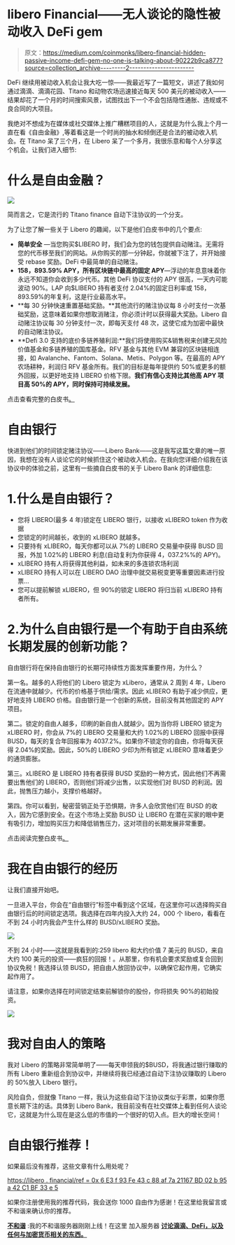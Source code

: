 # libero Financial——无人谈论的隐性被动收入 DeFi gem

> 原文：<https://medium.com/coinmonks/libero-financial-hidden-passive-income-defi-gem-no-one-is-talking-about-90222b9ca877?source=collection_archive---------2----------------------->

DeFi 继续用被动收入机会让我大吃一惊——我最近写了一篇短文，讲述了我如何通过滴滴、滴滴花园、Titano 和动物农场迅速接近每天 500 美元的被动收入——结果却花了一个月的时间搜索风景，试图找出下一个不会包括隐性通胀、违规或不良合同的大项目。

我绝对不想成为在媒体或社交媒体上推广糟糕项目的人，这就是为什么我上个月一直在看《自由金融》,等着看这是一个时尚的抽水和倾倒还是合法的被动收入机会。在 Titano 呆了三个月，在 Libero 呆了一个多月，我很乐意和每个人分享这个机会。让我们进入细节:

# **什么是自由金融？**

![](img/5b7565d4a5b9ab9fef15e8acc16b0342.png)

简而言之，它是流行的 Titano finance 自动下注协议的一个分支。

为了让您了解一些关于 Libero 的趣闻，以下是他们白皮书中的几个要点:

*   **简单安全** —当您购买$LIBERO 时，我们会为您的钱包提供自动赌注。无需将您的代币移至我们的网站。从你购买的那一分钟起，你就被下注了，并开始接受 rebase 奖励。DeFi 中最简单的自动赌注。
*   **158，893.59% APY，所有区块链中最高的固定 APY**—浮动的年息意味着你永远不知道你会收到多少代币。其他 DeFi 协议支付的 APY 很高，一天内可能波动 90%。LAP 向$LIBERO 持有者支付 2.04%的固定日利率或 158，893.59%的年复利，这是行业最高水平。
*   **每 30 分钟快速重置基础奖励。**其他流行的赌注协议每 8 小时支付一次基础奖励，这意味着如果你想取消赌注，你必须计时以获得最大奖励。Libero 自动赌注协议每 30 分钟支付一次，即每天支付 48 次，这使它成为加密中最快的自动赌注协议。
*   **Defi 3.0 支持的底价多链养殖利润:**我们将使用购买&销售税来创建无风险价值基金和多链养殖的国库基金。RFV 基金与其他 EVM 兼容的区块链相连接，如 Avalanche、Fantom、Solana、Metis、Polygon 等。在最高的 APY 农场耕种，利润归 RFV 基金所有。我们的目标是每年提供约 50%或更多的额外回报，以更好地支持 LIBERO 价格下限。**我们有信心支持比其他高 APY 项目高 50%的 APY，同时保持可持续发展。**

点击查看完整的白皮书[。](https://docs.libero.financial/)

# **自由银行**

快进到他们的时间锁定赌注协议——Libero Bank——这是我写这篇文章的唯一原因，我想在没有人谈论它的时候抓住这个被动收入机会。在我向您详细介绍我在该协议中的体验之前，这里有一些摘自白皮书的关于 Libero Bank 的详细信息:

# 1.什么是自由银行？

*   您将 LIBERO(最多 4 年)锁定在 LIBERO 银行，以接收 xLIBERO token 作为收据
*   您锁定的时间越长，收到的 xLIBERO 就越多。
*   只要持有 xLIBERO，每天你都可以从 7%的 LIBERO 交易量中获得 BUSD 回报，外加 1.02%的 LIBERO 利息(自动复利为你获得 4，037.2%%的 APY)。
*   xLIBERO 持有人将获得其他利益，如未来的多连锁农场利润
*   xLIBERO 持有人可以在 LIBERO DAO 治理中就交易税变更等重要因素进行投票…
*   您可以提前解锁 xLIBERO，但 90%的锁定 LIBERO 将归当前 xLIBERO 持有者所有。

# 2.为什么自由银行是一个有助于自由系统长期发展的创新功能？

自由银行将在保持自由银行的长期可持续性方面发挥重要作用，为什么？

第一名。越多的人将他们的 Libero 锁定为 xLibero，通常从 2 周到 4 年，Libero 在流通中就越少。代币的价格基于供给/需求。因此 xLIBERO 有助于减少供应，更好地支持 LIBERO 价格。自由银行是一个创新的系统，目前没有其他固定的 APY 项目。

第二。锁定的自由人越多，印刷的新自由人就越少。因为当你将 LIBERO 锁定为 xLIBERO 时，你会从 7%的 LIBERO 交易量和大约 1.02%的 LIBERO 回报中获得 BUSD，每天的复合年回报率为 4037.2%。如果你不锁定你的自由，你将每天获得 2.04%的奖励。因此，50%的 LIBERO 少印为所有锁定 xLIBERO 意味着更少的通货膨胀。

第三。xLIBERO 是 LIBERO 持有者获得 BUSD 奖励的一种方式，因此他们不再需要出售他们的 LIBERO，否则他们将减少出售，以实现他们对 BUSD 的利润。因此，抛售压力越小，支撑价格越好。

第四。你可以看到，秘密营销正处于恐惧期，许多人会欣赏他们在 BUSD 的收入，因为它感到安全。在这个市场上奖励 BUSD 让 LIBERO 在潜在买家的眼中更有吸引力，增加购买压力和降低销售压力，这对项目的长期发展非常重要。

点击阅读完整白皮书[。](https://docs.libero.financial/libero-bank)

# **我在自由银行的经历**

让我们直接开始吧。

一旦进入平台，你会在“自由银行”标签中看到这个区域，在这里你可以选择购买自由银行后的时间锁定选项。我选择在四年内投入大约 24，000 个 libero，看看在不到 24 小时内我会产生什么样的 BUSD/xLIBERO 奖励。

![](img/d4d3416f5f918cab696f4085611cc903.png)

不到 24 小时——这就是我看到的:259 libero 和大约价值 7 美元的 BUSD，来自大约 100 美元的投资——疯狂的回报！。从那里，你有机会要求奖励或复合回到协议免税！我选择认领 BUSD，把自由人放回协议中，以确保它起作用，它确实起作用了。

请注意，如果你选择在时间锁定结束前解锁你的股份，你将损失 90%的初始投资。

![](img/47649758b7052a2123c732d1cc108d68.png)

# **我对自由人的策略**

我对 Libero 的策略非常简单明了——每天申领我的$BUSD，将我通过银行赚取的所有 Libero 重新组合到协议中，并继续将我已经通过自动下注协议赚取的 Libero 的 50%放入 Libero 银行。

风险自负，但就像 Titano 一样，我认为这些自动下注协议类似于彩票，如果你愿意长期下注的话。具体到 Libero Bank，我目前没有在社交媒体上看到任何人谈论它，这就是为什么现在是这么低的市值的一个很好的切入点。巨大的增长空间！

# **自由银行推荐！**

如果最后没有推荐，这些文章有什么用处呢？

[https://libero . financial/ref = 0x 6 E3 f 93 Fe 43 c 88 af 7a 21167 BD 02 b 95 a 42 C1 BF 33 e 5](https://libero.financial/?ref=0x6e3F93fE43C88AF7a21167Bd02b95A42c1BF33E5)

如果你注册使用我的推荐代码，我会送你 1000 自由作为感谢！在这里给我留言或不和谐来确认你的推荐。

[**不和谐**](https://discord.gg/DhGNDdRUyk) :我的不和谐服务器刚刚上线！在这里 加入服务器 [**讨论滴滴、DeFi，以及任何与加密货币相关的东西。**](https://discord.gg/DhGNDdRUyk)